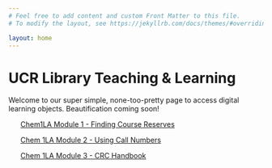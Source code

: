 ```yaml
---
# Feel free to add content and custom Front Matter to this file.
# To modify the layout, see https://jekyllrb.com/docs/themes/#overriding-theme-defaults

layout: home
---
```

<body>
<h1>UCR Library Teaching & Learning</h1>
<p>Welcome to our super simple, none-too-pretty page to access digital learning objects. Beautification coming soon!</p>
<ul><a href="..{{site.baseurl}}/chem1LA_module1/index.html">Chem1LA Module 1 - Finding Course Reserves</a></ul>
<ul><a href="..{{site.baseurl}}/chem1LA_module2/index.html">Chem 1LA Module 2 - Using Call Numbers</a></ul>
<ul><a href="..{{site.baseurl}}/chem1LA_module3/index.html">Chem 1LA Module 3 - CRC Handbook</a></ul>
</body>
